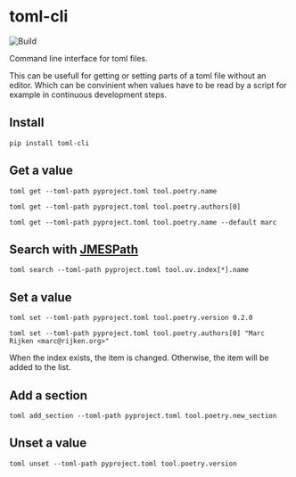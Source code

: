 # toml-cli

![Build](https://github.com/mrijken/toml-cli/workflows/CI/badge.svg)

Command line interface for toml files.

This can be usefull for getting or setting parts of a toml file without an editor.
Which can be convinient when values have to be read by a script for example in
continuous development steps.

## Install

`pip install toml-cli`

## Get a value

`toml get --toml-path pyproject.toml tool.poetry.name`

`toml get --toml-path pyproject.toml tool.poetry.authors[0]`

`toml get --toml-path pyproject.toml tool.poetry.name --default marc`

## Search with [JMESPath](https://jmespath.org/)

`toml search --toml-path pyproject.toml tool.uv.index[*].name`

## Set a value

`toml set --toml-path pyproject.toml tool.poetry.version 0.2.0`

`toml set --toml-path pyproject.toml tool.poetry.authors[0] "Marc Rijken <marc@rijken.org>"`

When the index exists, the item is changed.  Otherwise, the item will be added to the list.

## Add a section

`toml add_section --toml-path pyproject.toml tool.poetry.new_section`

## Unset a value

`toml unset --toml-path pyproject.toml tool.poetry.version`
